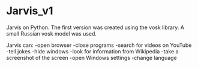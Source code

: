 # Jarvis_v1
Jarvis on Python. The first version was created using the vosk library. A small Russian vosk model was used.

Jarvis can:
-open browser
-close programs
-search for videos on YouTube
-tell jokes
-hide windows
-look for information from Wikipedia
-take a screenshot of the screen
-open Windows settings
-change language
